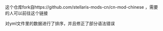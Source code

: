 这个仓库fork自https://github.com/stellaris-mods-cn/cn-mod-chinese ，需要的人可以前往这个链接

对yml文件里的数据进行了排序，并且修正了部分语法错误
